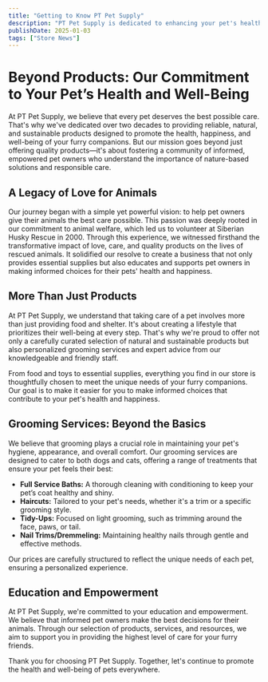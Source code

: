 ```yaml
---
title: "Getting to Know PT Pet Supply"
description: "PT Pet Supply is dedicated to enhancing your pet's health and well-being with our comprehensive selection of natural and sustainable products. Beyond supplying essential items, we commit to educating and empowering you to make informed decisions for the best care of your beloved pets."
publishDate: 2025-01-03
tags: ["Store News"]
---
```


# **Beyond Products: Our Commitment to Your Pet’s Health and Well-Being**

At PT Pet Supply, we believe that every pet deserves the best possible care. That's why we've dedicated over two decades to providing reliable, natural, and sustainable products designed to promote the health, happiness, and well-being of your furry companions. But our mission goes beyond just offering quality products—it's about fostering a community of informed, empowered pet owners who understand the importance of nature-based solutions and responsible care.

## **A Legacy of Love for Animals**

Our journey began with a simple yet powerful vision: to help pet owners give their animals the best care possible. This passion was deeply rooted in our commitment to animal welfare, which led us to volunteer at Siberian Husky Rescue in 2000. Through this experience, we witnessed firsthand the transformative impact of love, care, and quality products on the lives of rescued animals. It solidified our resolve to create a business that not only provides essential supplies but also educates and supports pet owners in making informed choices for their pets' health and happiness.

## **More Than Just Products**

At PT Pet Supply, we understand that taking care of a pet involves more than just providing food and shelter. It's about creating a lifestyle that prioritizes their well-being at every step. That's why we're proud to offer not only a carefully curated selection of natural and sustainable products but also personalized grooming services and expert advice from our knowledgeable and friendly staff.

From food and toys to essential supplies, everything you find in our store is thoughtfully chosen to meet the unique needs of your furry companions. Our goal is to make it easier for you to make informed choices that contribute to your pet's health and happiness.

## **Grooming Services: Beyond the Basics**

We believe that grooming plays a crucial role in maintaining your pet's hygiene, appearance, and overall comfort. Our grooming services are designed to cater to both dogs and cats, offering a range of treatments that ensure your pet feels their best:

- **Full Service Baths:** A thorough cleaning with conditioning to keep your pet’s coat healthy and shiny.
- **Haircuts:** Tailored to your pet's needs, whether it's a trim or a specific grooming style.
- **Tidy-Ups:** Focused on light grooming, such as trimming around the face, paws, or tail.
- **Nail Trims/Dremmeling:** Maintaining healthy nails through gentle and effective methods.

Our prices are carefully structured to reflect the unique needs of each pet, ensuring a personalized experience.

## **Education and Empowerment**

At PT Pet Supply, we're committed to your education and empowerment. We believe that informed pet owners make the best decisions for their animals. Through our selection of products, services, and resources, we aim to support you in providing the highest level of care for your furry friends.

Thank you for choosing PT Pet Supply. Together, let's continue to promote the health and well-being of pets everywhere.
